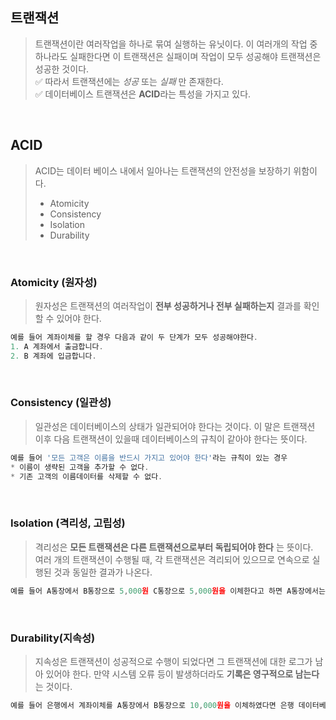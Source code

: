 ## 트랜잭션

> 트랜잭션이란 여러작업을 하나로 묶여 실행하는 유닛이다. 이 여러개의 작업 중 하나라도 실패한다면 이 트랜잭션은 실패이며 작업이 모두 성공해야 트랜잭션은 성공한 것이다.
<br> ✅ 따라서 트랜잭션에는 *성공* 또는 *실패* 만 존재한다.
<br> ✅ 데이터베이스 트랜잭션은 **ACID**라는 특성을 가지고 있다.

<br>


## ACID
> ACID는 데이터 베이스 내에서 일아나는 트랜잭션의 안전성을 보장하기 위함이다.
> * Atomicity
> * Consistency
> * Isolation
> * Durability

<br>

### Atomicity (원자성)
> 원자성은 트랜잭션의 여러작업이 **전부 성공하거나 전부 실패하는지** 결과를 확인할 수 있어야 한다.
```js
예를 들어 계좌이체를 할 경우 다음과 같이 두 단계가 모두 성공해야한다.
1. A 계좌에서 출금합니다.
2. B 계좌에 입금합니다.
```

<br>


### Consistency (일관성)
> 일관성은 데이터베이스의 상태가 일관되어야 한다는 것이다. 이 말은 트랜잭션 이후 다음 트랜잭션이 있을때 데이터베이스의 규칙이 같아야 한다는 뜻이다.
```js
예를 들어 '모든 고객은 이름을 반드시 가지고 있어야 한다'라는 규칙이 있는 경우
* 이름이 생략된 고객을 추가할 수 없다.
* 기존 고객의 이름데이터를 삭제할 수 없다.
```

<br>


### Isolation (격리성, 고립성)
> 격리성은 **모든 트랜잭션은 다른 트랜잭션으로부터 독립되어야 한다** 는 뜻이다. <br>
여러 개의 트랜잭션이 수행될 때, 각 트랜잭션은 격리되어 있으므로 연속으로 실행된 것과 동일한 결과가 나온다.
```js
예를 들어 A통장에서 B통장으로 5,000원 C통장으로 5,000원을 이체한다고 하면 A통장에서는 10,000원이 출금 되었지만 실질적으로는 B와 C에 5,000원이 2번 출금이 되어 각자 트랜잭션이 일어난 것이다.
```

<br>


### Durability(지속성)
> 지속성은 트랜잭션이 성공적으로 수행이 되었다면 그 트랜잭션에 대한 로그가 남아 있어야 한다. 만약 시스템 오류 등이 발생하더라도 **기록은 영구적으로 남는다**는 것이다.
```js
예를 들어 은행에서 계좌이체를 A통장에서 B통장으로 10,000원을 이체하였다면 은행 데이터베이스에 오류가 발생하여 종료가 되어도 이체내역은 기록이 남아야 한다.
```